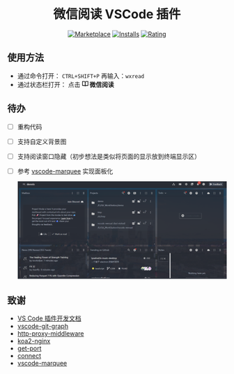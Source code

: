 <div align="center">

# 微信阅读 VSCode 插件

[![Marketplace](https://img.shields.io/visual-studio-marketplace/v/lstheart.vscode-wxread.svg?label=Marketplace&style=for-the-badge&logo=visual-studio-code)](https://marketplace.visualstudio.com/items?itemName=lstheart.vscode-wxread)
[![Installs](https://img.shields.io/visual-studio-marketplace/i/lstheart.vscode-wxread.svg?style=for-the-badge)](https://marketplace.visualstudio.com/items?itemName=lstheart.vscode-wxread)
[![Rating](https://img.shields.io/visual-studio-marketplace/stars/lstheart.vscode-wxread.svg?style=for-the-badge)](https://marketplace.visualstudio.com/items?itemName=lstheart.vscode-wxread)

</div>

## 使用方法

- 通过命令打开：
  `CTRL+SHIFT+P` 再输入：`wxread`
- 通过状态栏打开：
  点击 **![book](resources/book.png) 微信阅读**

## 待办

- [ ] 重构代码
- [ ] 支持自定义背景图
- [ ] 支持阅读窗口隐藏（初步想法是类似将页面的显示放到终端显示区）
- [ ] 参考 [vscode-marquee](https://github.com/stateful/vscode-marquee) 实现面板化

  ![1658326034543](image/README/1658326034543.png)

## 致谢

- [VS Code 插件开发文档](https://github.com/Liiked/VS-Code-Extension-Doc-ZH)
- [vscode-git-graph](https://github.com/mhutchie/vscode-git-graph)
- [http-proxy-middleware](https://github.com/chimurai/http-proxy-middleware)
- [koa2-nginx](https://github.com/my9074/koa2-nginx)
- [get-port](https://github.com/sindresorhus/get-port)
- [connect](https://github.com/senchalabs/connect)
- [vscode-marquee](https://github.com/stateful/vscode-marquee)
